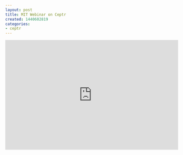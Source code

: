 ```yaml
---
layout: post
title: MIT Webinar on Ceptr
created: 1440602819
categories:
- ceptr
---
```

<p><iframe allowfullscreen="" frameborder="0" height="350" src="https://www.youtube.com/embed/3Db-8lD1lNA" width="550"></iframe></p>
